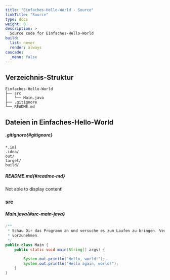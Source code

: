 ```yaml
---
title: "Einfaches-Hello-World - Source"
linkTitle: "Source"
type: docs
weight: 0
description: >
  Source code for Einfaches-Hello-World
build:
  list: never
  render: always
cascade:
  _menu: false
---
```


## Verzeichnis-Struktur

```console
Einfaches-Hello-World
├── src
│   └── Main.java
├── .gitignore
└── README.md
```

## Dateien in Einfaches-Hello-World

##### .gitignore{#gitignore}

```
*.iml
.idea/
out/
target/
build/
```

##### README.md{#readme-md}

Not able to display content!
### src

##### Main.java{#src-main-java}

```java
/**
 * Schau Dir das Programm an und versuche es zum Laufen zu bringen. Versuche, ein paar kleine Änderungen am Programm 
 * vorzunehmen. 
 */
public class Main {
    public static void main(String[] args) {

        System.out.println("Hello, world!");
        System.out.println("Hello again, world!");
    }
}

```


